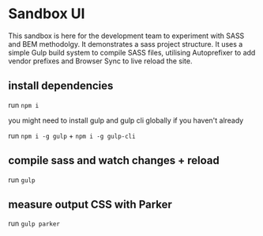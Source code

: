 # Sandbox UI

This sandbox is here for the development team to experiment with SASS and BEM methodolgy. It demonstrates a sass project structure. It uses a simple Gulp build system to compile SASS files, utilising Autoprefixer to add vendor prefixes and Browser Sync to live reload the site.

## install dependencies
run ```npm i ```

you might need to install gulp and gulp cli globally if you haven't already

run ```npm i -g gulp``` + ```npm i -g gulp-cli```

## compile sass and watch changes + reload 
run ```gulp```

## measure output CSS with Parker
run ```gulp parker```

